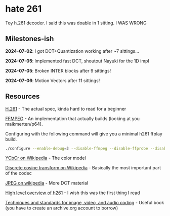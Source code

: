 # hate 261

Toy h.261 decoder.
I said this was doable in 1 sitting. I WAS WRONG

## Milestones-ish

**2024-07-02**: I got DCT+Quantization working after ~7 sittings...

**2024-07-05**: Implemented fast DCT, shoutout Nayuki for the 1D impl

**2024-07-05**: Broken INTER blocks after 9 sittings!

**2024-07-06**: Motion Vectors after 11 sittings!

## Resources

[H.261](https://www.itu.int/rec/T-REC-H.261) - The actual spec, kinda hard to read for a beginner

[FFMPEG](https://git.ffmpeg.org/ffmpeg.git) - An implementation that actually builds (looking at you maikmerten/p64).  

Configuring with the following command will give you a minimal h261 ffplay build.

```sh
./configure --enable-debug=3 --disable-ffmpeg --disable-ffprobe --disable-doc --disable-everything --enable-decoder=h261 --enable-parser=h261 --enable-demuxer=h261 --enable-protocol=file --enable-filter=scale
```

[YCbCr on Wikipedia](https://en.wikipedia.org/wiki/YCbCr#ITU-R_BT.601_conversion) - The color model

[Discrete cosine transform on Wikipedia](https://en.wikipedia.org/wiki/Discrete_cosine_transform) - Basically the most important part of the codec

[JPEG on wikipedia](https://en.wikipedia.org/wiki/JPEG#Discrete_cosine_transform) - More DCT material

[High level overview of h261](https://cgg.mff.cuni.cz/~pepca/lectures/pdf/2d-12-h261.pdf) - I wish this was the first thing I read

[Techniques and standards for image, video, and audio coding](https://archive.org/details/techniquesstanda0000raok) - Useful book (you have to create an archive.org account to borrow)
